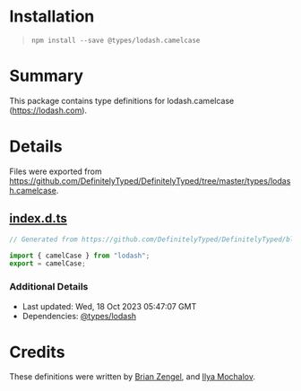 # Installation
> `npm install --save @types/lodash.camelcase`

# Summary
This package contains type definitions for lodash.camelcase (https://lodash.com).

# Details
Files were exported from https://github.com/DefinitelyTyped/DefinitelyTyped/tree/master/types/lodash.camelcase.
## [index.d.ts](https://github.com/DefinitelyTyped/DefinitelyTyped/tree/master/types/lodash.camelcase/index.d.ts)
````ts
// Generated from https://github.com/DefinitelyTyped/DefinitelyTyped/blob/master/types/lodash/scripts/generate-modules.ts

import { camelCase } from "lodash";
export = camelCase;

````

### Additional Details
 * Last updated: Wed, 18 Oct 2023 05:47:07 GMT
 * Dependencies: [@types/lodash](https://npmjs.com/package/@types/lodash)

# Credits
These definitions were written by [Brian Zengel](https://github.com/bczengel), and [Ilya Mochalov](https://github.com/chrootsu).
